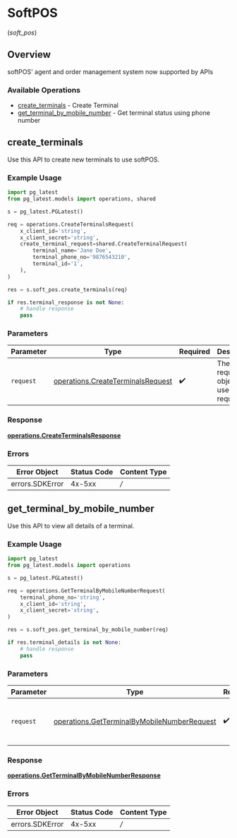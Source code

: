 # SoftPOS
(*soft_pos*)

## Overview

softPOS' agent and order management system now supported by APIs

### Available Operations

* [create_terminals](#create_terminals) - Create Terminal
* [get_terminal_by_mobile_number](#get_terminal_by_mobile_number) - Get terminal status using phone number

## create_terminals

Use this API to create new terminals to use softPOS.

### Example Usage

```python
import pg_latest
from pg_latest.models import operations, shared

s = pg_latest.PGLatest()

req = operations.CreateTerminalsRequest(
    x_client_id='string',
    x_client_secret='string',
    create_terminal_request=shared.CreateTerminalRequest(
        terminal_name='Jane Doe',
        terminal_phone_no='9876543210',
        terminal_id='1',
    ),
)

res = s.soft_pos.create_terminals(req)

if res.terminal_response is not None:
    # handle response
    pass
```

### Parameters

| Parameter                                                                              | Type                                                                                   | Required                                                                               | Description                                                                            |
| -------------------------------------------------------------------------------------- | -------------------------------------------------------------------------------------- | -------------------------------------------------------------------------------------- | -------------------------------------------------------------------------------------- |
| `request`                                                                              | [operations.CreateTerminalsRequest](../../models/operations/createterminalsrequest.md) | :heavy_check_mark:                                                                     | The request object to use for the request.                                             |


### Response

**[operations.CreateTerminalsResponse](../../models/operations/createterminalsresponse.md)**
### Errors

| Error Object    | Status Code     | Content Type    |
| --------------- | --------------- | --------------- |
| errors.SDKError | 4x-5xx          | */*             |

## get_terminal_by_mobile_number

Use this API to view all details of a terminal.

### Example Usage

```python
import pg_latest
from pg_latest.models import operations

s = pg_latest.PGLatest()

req = operations.GetTerminalByMobileNumberRequest(
    terminal_phone_no='string',
    x_client_id='string',
    x_client_secret='string',
)

res = s.soft_pos.get_terminal_by_mobile_number(req)

if res.terminal_details is not None:
    # handle response
    pass
```

### Parameters

| Parameter                                                                                                  | Type                                                                                                       | Required                                                                                                   | Description                                                                                                |
| ---------------------------------------------------------------------------------------------------------- | ---------------------------------------------------------------------------------------------------------- | ---------------------------------------------------------------------------------------------------------- | ---------------------------------------------------------------------------------------------------------- |
| `request`                                                                                                  | [operations.GetTerminalByMobileNumberRequest](../../models/operations/getterminalbymobilenumberrequest.md) | :heavy_check_mark:                                                                                         | The request object to use for the request.                                                                 |


### Response

**[operations.GetTerminalByMobileNumberResponse](../../models/operations/getterminalbymobilenumberresponse.md)**
### Errors

| Error Object    | Status Code     | Content Type    |
| --------------- | --------------- | --------------- |
| errors.SDKError | 4x-5xx          | */*             |
